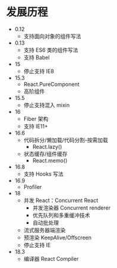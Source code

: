 # 发展历程

- 0.12
  - 支持面向对象的组件写法
- 0.13
  - 支持 ES6 类的组件写法
  - 支持 Babel
- 15
  - 停止支持 IE8
- 15.3
  - React.PureComponent
  - 高阶组件
- 15.5
  - 停止支持混入 mixin
- 16
  - Fiber 架构
  - 支持 IE11+
- 16.6
  - 代码拆分/懒加载/代码分割-按需加载
    - React.lazy()
  - 状态缓存/组件缓存
    - React.memo()
- 16.8
  - 支持 Hooks 写法
- 16.9
  - Profiler
- 18
  - 并发 React：Concurrent React
    - 并发渲染器 Concurrent renderer
    - 优先队列和多重缓冲技术
    - 自动批处理
  - 流式服务器端渲染
  - 预渲染 KeepAlive/Offscreen
  - 停止支持 IE
- 18.3
  - 编译器 React Compiler
